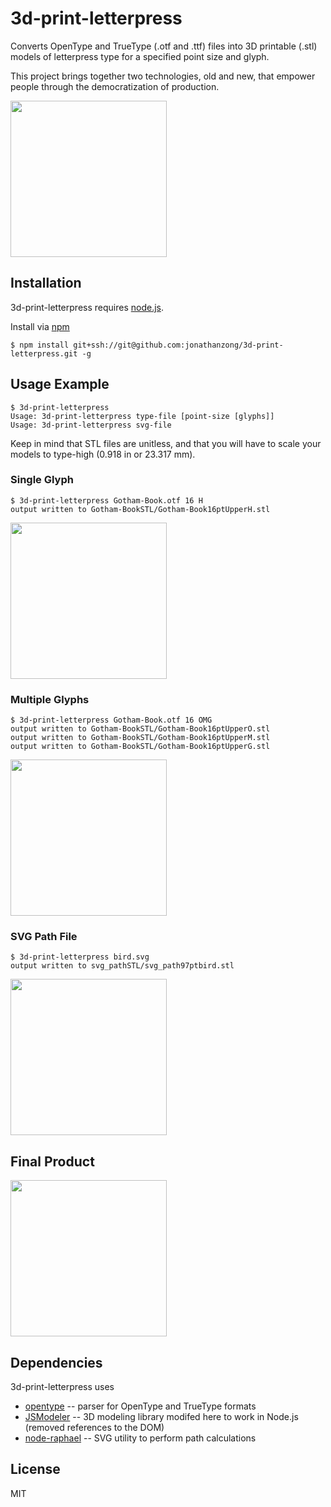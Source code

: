 # 3d-print-letterpress
Converts OpenType and TrueType (.otf and .ttf) files into 3D printable (.stl) models of letterpress type for a specified point size and glyph.

This project brings together two technologies, old and new, that empower people through the democratization of production.

<img src="https://cloud.githubusercontent.com/assets/4650077/7669372/5f308a92-fc3e-11e4-9a37-b9cc01d28f8c.jpg" width="250"/>

Installation
------------

3d-print-letterpress requires [node.js](http://nodejs.org).

Install via [npm](https://www.npmjs.org)
```
$ npm install git+ssh://git@github.com:jonathanzong/3d-print-letterpress.git -g
```

Usage Example
-------------

```
$ 3d-print-letterpress 
Usage: 3d-print-letterpress type-file [point-size [glyphs]]
Usage: 3d-print-letterpress svg-file
```

Keep in mind that STL files are unitless, and that you will have to scale your models to type-high (0.918 in or 23.317 mm).

### Single Glyph

```
$ 3d-print-letterpress Gotham-Book.otf 16 H
output written to Gotham-BookSTL/Gotham-Book16ptUpperH.stl
```
<img src="https://cloud.githubusercontent.com/assets/4650077/6158011/49adf192-b214-11e4-852e-cccc9b920b0d.png" width="250"/>

### Multiple Glyphs

```
$ 3d-print-letterpress Gotham-Book.otf 16 OMG
output written to Gotham-BookSTL/Gotham-Book16ptUpperO.stl
output written to Gotham-BookSTL/Gotham-Book16ptUpperM.stl
output written to Gotham-BookSTL/Gotham-Book16ptUpperG.stl
```
<img src="https://cloud.githubusercontent.com/assets/4650077/6433055/f4648cf0-c032-11e4-858a-e6f5357baf8a.png" width="250"/>

### SVG Path File

```
$ 3d-print-letterpress bird.svg
output written to svg_pathSTL/svg_path97ptbird.stl
```
<img src="https://cloud.githubusercontent.com/assets/4650077/6433035/cb66b486-c032-11e4-9026-507926ae7cdc.png" width="250"/>

Final Product
-------------
<img src="https://cloud.githubusercontent.com/assets/4650077/7669323/b7132b6e-fc3b-11e4-8c8b-4c8a5be98c7a.jpg" width="250"/>

Dependencies
-----------
3d-print-letterpress uses

- [opentype](https://github.com/nodebox/opentype.js) -- parser for OpenType and TrueType formats
- [JSModeler](https://github.com/kovacsv/JSModeler) -- 3D modeling library modifed here to work in Node.js (removed references to the DOM)
- [node-raphael](https://github.com/dodo/node-raphael) -- SVG utility to perform path calculations


License
-----------
MIT
